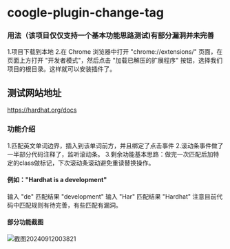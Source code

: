 # coogle-plugin-change-tag
### 用法（该项目仅仅支持一个基本功能思路测试)有部分漏洞并未完善
1.项目下载到本地
2.在 Chrome 浏览器中打开 "chrome://extensions/" 页面，在页面上方打开 "开发者模式"，然后点击 "加载已解压的扩展程序" 按钮，选择我们项目的根目录。这样就可以安装插件了。
## 测试网站地址
https://hardhat.org/docs
### 功能介绍
 1.匹配英文单词边界，插入到该单词前方，并且绑定了点击事件
 2.滚动条事件做了一半部分代码注释了，监听滚动条。
 3.剩余功能基本思路：做完一次匹配后加特定的class做标记，下次滚动条滚动避免重读替换操作。
 #### 例如："Hardhat is a development" 
 输入 "de" 匹配结果 "development"
 输入 "Har" 匹配结果 "Hardhat"
 注意目前代码中匹配规则有待完善，有些匹配有漏洞。
 #### 部分功能截图
 
![截图20240912003821](https://github.com/user-attachments/assets/8f129be9-dea7-49ff-920a-232293c61015)
